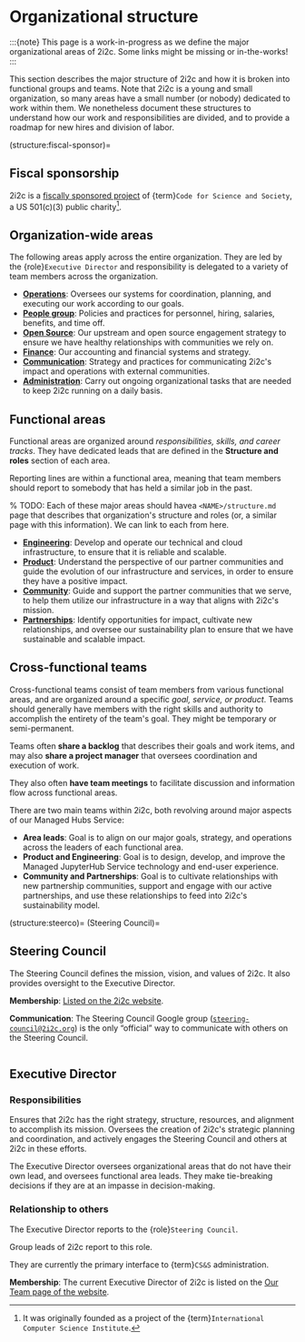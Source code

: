 # Organizational structure

:::{note}
This page is a work-in-progress as we define the major organizational areas of 2i2c.
Some links might be missing or in-the-works!
:::

This section describes the major structure of 2i2c and how it is broken into functional groups and teams.
Note that 2i2c is a young and small organization, so many areas have a small number (or nobody) dedicated to work within them.
We nonetheless document these structures to understand how our work and responsibilities are divided, and to provide a roadmap for new hires and division of labor.

(structure:fiscal-sponsor)=
## Fiscal sponsorship

2i2c is a [fiscally sponsored project](https://en.wikipedia.org/wiki/Fiscal_sponsorship) of {term}`Code for Science and Society`, a US 501(c)(3) public charity[^icsi].

[^icsi]: It was originally founded as a project of the {term}`International Computer Science Institute`.

## Organization-wide areas

The following areas apply across the entire organization.
They are led by the {role}`Executive Director` and responsibility is delegated to a variety of team members across the organization.

- **[Operations](../operations/index.md)**: Oversees our systems for coordination, planning, and executing our work according to our goals.
- **[People group](../people/index.md)**: Policies and practices for personnel, hiring, salaries, benefits, and time off.
- **[Open Source](../open-source/index.md)**: Our upstream and open source engagement strategy to ensure we have healthy relationships with communities we rely on.
- **[Finance](../finance/index.md)**: Our accounting and financial systems and strategy.
- **[Communication](../communication/index.md)**: Strategy and practices for communicating 2i2c's impact and operations with external communities.
- **[Administration](../administration/index.md)**: Carry out ongoing organizational tasks that are needed to keep 2i2c running on a daily basis.

## Functional areas

Functional areas are organized around _responsibilities, skills, and career tracks_.
They have dedicated leads that are defined in the **Structure and roles** section of each area.

Reporting lines are within a functional area, meaning that team members should report to somebody that has held a similar job in the past.

% TODO: Each of these major areas should havea  `<NAME>/structure.md` page that describes that organization's structure and roles (or, a similar page with this information). We can link to each from here.

- **[Engineering](../engineering/structure.md)**: Develop and operate our technical and cloud infrastructure, to ensure that it is reliable and scalable.
- **[Product](../product/structure.md)**: Understand the perspective of our partner communities and guide the evolution of our infrastructure and services, in order to ensure they have a positive impact.
- **[Community](../community/structure.md)**: Guide and support the partner communities that we serve, to help them utilize our infrastructure in a way that aligns with 2i2c's mission.
- **[Partnerships](../partnerships/structure.md)**: Identify opportunities for impact, cultivate new relationships, and oversee our sustainability plan to ensure that we have sustainable and scalable impact.

## Cross-functional teams

Cross-functional teams consist of team members from various functional areas, and are organized around a specific _goal, service, or product_.
Teams should generally have members with the right skills and authority to accomplish the entirety of the team's goal.
They might be temporary or semi-permanent.

Teams often **share a backlog** that describes their goals and work items, and may also **share a project manager** that oversees coordination and execution of work.

They also often **have team meetings** to facilitate discussion and information flow across functional areas.

There are two main teams within 2i2c, both revolving around major aspects of our Managed Hubs Service:

- **Area leads**: Goal is to align on our major goals, strategy, and operations across the leaders of each functional area.
- **Product and Engineering**: Goal is to design, develop, and improve the Managed JupyterHub Service technology and end-user experience.
- **Community and Partnerships**: Goal is to cultivate relationships with new partnership communities, support and engage with our active partnerships, and use these relationships to feed into 2i2c's sustainability model.

(structure:steerco)=
(Steering Council)=
## Steering Council

The Steering Council defines the mission, vision, and values of 2i2c.
It also provides oversight to the Executive Director.

**Membership**: [Listed on the 2i2c website](https://2i2c.org/organization).

**Communication**: The Steering Council Google group ([`steering-council@2i2c.org`](mailto:steering-council@2i2c.org)) is the only “official” way to communicate with others on the Steering Council.

```{role} Executive Director
```

## Executive Director

### Responsibilities

Ensures that 2i2c has the right strategy, structure, resources, and alignment to accomplish its mission.
Oversees the creation of 2i2c's strategic planning and coordination, and actively engages the Steering Council and others at 2i2c in these efforts.

The Executive Director oversees organizational areas that do not have their own lead, and oversees functional area leads.
They make tie-breaking decisions if they are at an impasse in decision-making.

### Relationship to others

The Executive Director reports to the {role}`Steering Council`.

Group leads of 2i2c report to this role.

They are currently the primary interface to {term}`CS&S` administration.

**Membership**: The current Executive Director of 2i2c is listed on the [Our Team page of the website](https://2i2c.org/organization).
